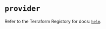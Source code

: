 # `provider`

Refer to the Terraform Registory for docs: [`helm`](https://registry.terraform.io/providers/hashicorp/helm/2.12.0/docs).
